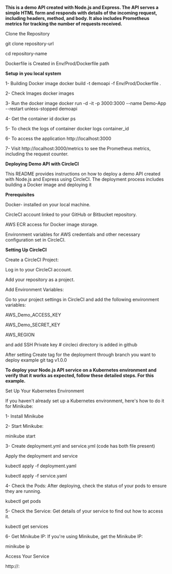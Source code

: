 **This is a demo API created with Node.js and Express. The API serves a simple HTML form and responds with details of the incoming request, including headers, method, and body. It also includes Prometheus metrics for tracking the number of requests received.**

Clone the Repository

git clone repository-url

cd repository-name

Dockerfile is Created in Env/Prod/Dockerfile path 

**Setup in you local system**

1- Building Docker image
   docker build -t demoapi -f Env/Prod/Dockerfile .

2- Check Images
   docker images 

3- Run the docker image
   docker run -d -it -p 3000:3000 --name Demo-App --restart unless-stopped demoapi

4- Get the container id
   docker ps

5- To check the logs of container 
   docker logs container_id

6- To access the application 
   http://localhost:3000
   
7- Visit http://localhost:3000/metrics to see the Prometheus metrics, including the request counter.

**Deploying Demo API with CircleCI**

This README provides instructions on how to deploy a demo API created with Node.js and Express using CircleCI. The deployment process includes building a Docker image and deploying it 

**Prerequisites**

Docker- installed on your local machine.

CircleCI account linked to your GitHub or Bitbucket repository.

AWS ECR access for Docker image storage.

Environment variables for AWS credentials and other necessary configuration set in CircleCI.

**Setting Up CircleCI**

Create a CircleCI Project:

Log in to your CircleCI account.

Add your repository as a project.

Add Environment Variables:

Go to your project settings in CircleCI and add the following environment variables:

AWS_Demo_ACCESS_KEY

AWS_Demo_SECRET_KEY

AWS_REGION 

and add SSH Private key # circleci directory is added in github 

After setting Create tag for the deployment through branch you want to deploy 
example git tag v1.0.0

**To deploy your Node.js API service on a Kubernetes environment and verify that it works as expected, follow these detailed steps. For this example.** 

Set Up Your Kubernetes Environment

If you haven't already set up a Kubernetes environment, here's how to do it for Minikube:

1- Install Minikube

2- Start Minikube:

   minikube start
   
3- Create deployment.yml and service.yml (code has both file present)

Apply the deployment and service

kubectl apply -f deployment.yaml

kubectl apply -f service.yaml

4- Check the Pods: After deploying, check the status of your pods to ensure they are running.

   kubectl get pods
   
5- Check the Service: Get details of your service to find out how to access it.

   kubectl get services
   
6- Get Minikube IP: If you're using Minikube, get the Minikube IP:

   minikube ip 
   
   Access Your Service
   
   http://<minikube-ip>:<node-port>
 





